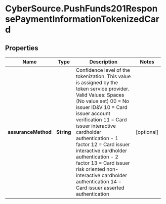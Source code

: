 # CyberSource.PushFunds201ResponsePaymentInformationTokenizedCard

## Properties
Name | Type | Description | Notes
------------ | ------------- | ------------- | -------------
**assuranceMethod** | **String** | Confidence level of the tokenization. This value is assigned by the token service provider.  Valid Values:  Spaces (No value set)  00 = No issuer ID&V  10 = Card issuer account verification  11 = Card issuer interactive cardholder authentication - 1 factor  12 = Card issuer interactive cardholder authentication - 2 factor  13 = Card issuer risk oriented non-interactive cardholder authentication  14 = Card issuer asserted authentication  | [optional] 


